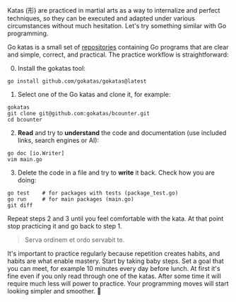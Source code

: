 Katas (形) are practiced in martial arts as a way to internalize and perfect techniques, so they can be executed and adapted under various circumstances without much hesitation. Let's try something similar with Go programming.

Go katas is a small set of [repositories](https://github.com/orgs/gokatas/repositories) containing Go programs that are clear and simple, correct, and practical. The practice workflow is straightforward:

0. Install the gokatas tool:
```
go install github.com/gokatas/gokatas@latest
```
1. Select one of the Go katas and clone it, for example:
```
gokatas
git clone git@github.com:gokatas/bcounter.git
cd bcounter
```
2. **Read** and try to **understand** the code and documentation (use included links, search engines or AI):
```
go doc [io.Writer]
vim main.go
```
3. Delete the code in a file and try to **write** it back. Check how you are doing:
```
go test    # for packages with tests (package_test.go)
go run     # for main packages (main.go)
git diff
```

Repeat steps 2 and 3 until you feel comfortable with the kata. At that point stop practicing it and go back to step 1.

> Serva ordinem et ordo servabit te.

It's important to practice regularly because repetition creates habits, and habits are what enable mastery. Start by taking baby steps. Set a goal that you can meet, for example 10 minutes every day before lunch. At first it's fine even if you only read through one of the katas. After some time it will require much less will power to practice. Your programming moves will start looking simpler and smoother. 🥋
